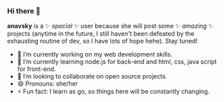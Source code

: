 ### Hi there 👋


**anavsky** is a ✨ _special_ ✨ user because she will post some ✨ _amazing_ ✨ projects (anytime in the future, I still haven't been defeated by the exhausting routine of dev, so I have lots of hope hehe).
Stay tuned!

- 🔭 I’m currently working on my web development skills.
- 🌱 I’m currently learning node.js for back-end and html, css, java script for front-end.
- 👯 I’m looking to collaborate on open source projects.
- 😄 Pronouns: she/her
- ⚡ Fun fact: I learn as go, so things here will be constantly changing.

